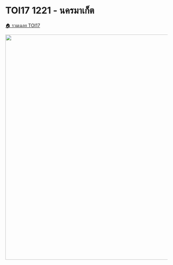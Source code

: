 <!-- @codegen_problem begin -->
# TOI17 1221 - นครมาเก็ต

[🏠 รวมเฉลย TOI17](../)

<img width="700" src="https://github.com/krist7599555/toi/assets/19445033/80c80822-7583-4bcd-a705-dae3eacdee85" />
<!-- @codegen_problem end -->
